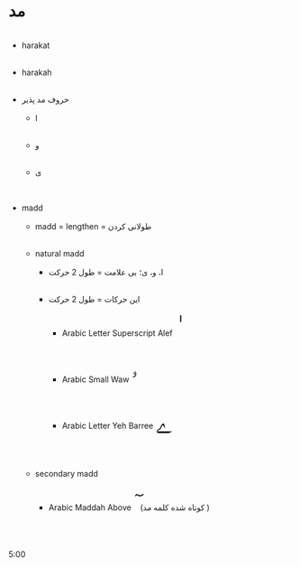 ﻿<h1>مد</h1>

<ul>
    <li>harakat</li>
    <li>harakah</li>
    <li>
        حروف مد پذیر
        <ul>
            <li>ا</li>
            <li>و</li>
            <li>ی</li>
        </ul>
    </li>
    <li>
        madd
        <ul>
            <li>
                madd = lengthen = طولانی کردن
            </li>
            <li>
                natural madd
                <ul>
                    <li>ا، و، ی؛ بی علامت = طول 2 حرکت</li>
                    <li>
                        این حرکات = طول 2 حرکت
                        <ul>
                            <li>
                                Arabic Letter Superscript Alef
                                <span style="font-size: 300%;">
                                    &#1648;
                                </span>
                            </li>
                            <li>
                                Arabic Small Waw
                                <span style="font-size: 300%;">
                                    &#1765;
                                </span>
                            </li>
                            <li>
                                Arabic Letter Yeh Barree
                                <span style="font-size: 300%;">
                                    &#1746;
                                </span>
                            </li>
                        </ul>
                    </li>
                </ul>
            </li>
            <li>
                secondary madd
                <ul>
                    <li>
                        Arabic Maddah Above
                        <span style="font-size: 300%;">
                            &#1619;
                        </span>
                        (کوتاه شده کلمه مد )
                    </li>
                </ul>
            </li>
        </ul>
    </li>
</ul>

<p>
    5:00
</p>

<style>
    li {
        padding-top: 15px;
        padding-bottom: 15px;
        border-top: 1px solid white;
    }
</style>
